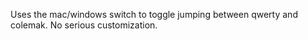 Uses the mac/windows switch to toggle jumping between qwerty and colemak. No serious customization.
